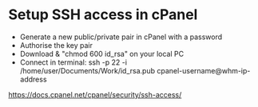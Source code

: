 # Setup SSH access in cPanel

* Generate a new public/private pair in cPanel with a password
* Authorise the key pair
* Download & "chmod 600 id_rsa" on your local PC
* Connect in terminal: ssh -p 22 -i /home/user/Documents/Work/id_rsa.pub cpanel-username@whm-ip-address

https://docs.cpanel.net/cpanel/security/ssh-access/
